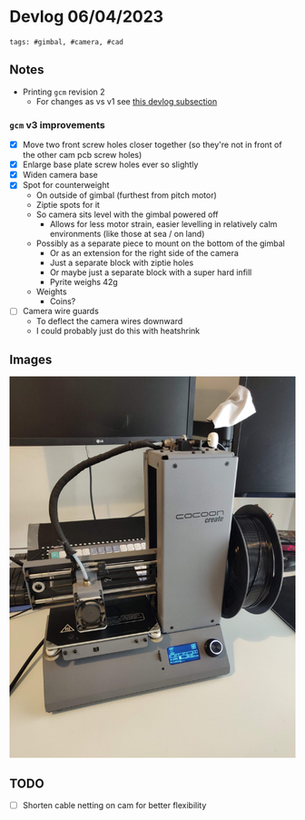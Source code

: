 # Devlog 06/04/2023

```text
tags: #gimbal, #camera, #cad
```

## Notes

- Printing `gcm` revision 2
  - For changes as vs v1 see [this devlog subsection](./devlog_2023_04_05.md#print-results)

### `gcm` v3 improvements

- [x] Move two front screw holes closer together (so they're not in front of the other cam pcb screw holes)
- [x] Enlarge base plate screw holes ever so slightly
- [x] Widen camera base
- [x] Spot for counterweight
  - On outside of gimbal (furthest from pitch motor)
  - Ziptie spots for it
  - So camera sits level with the gimbal powered off
    - Allows for less motor strain, easier levelling in relatively calm environments (like those at sea / on land)
  - Possibly as a separate piece to mount on the bottom of the gimbal
    - Or as an extension for the right side of the camera
    - Just a separate block with ziptie holes
    - Or maybe just a separate block with a super hard infill
    - Pyrite weighs 42g
  - Weights
    - Coins?
- [ ] Camera wire guards
  - To deflect the camera wires downward
  - I could probably just do this with heatshrink

## Images

[<img src="./images/photos/IMG_20230406_143308.jpg" width="650"/>](./images/photos/IMG_20230406_143308.jpg)

## TODO

- [ ] Shorten cable netting on cam for better flexibility

